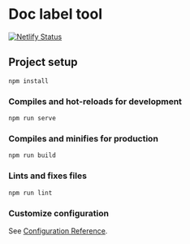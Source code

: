 # Doc label tool

[![Netlify Status](https://api.netlify.com/api/v1/badges/ae2861bd-052e-48ae-a900-667dabd2ec31/deploy-status)](https://app.netlify.com/sites/line-item-label-tool/deploys)

## Project setup
```
npm install
```

### Compiles and hot-reloads for development
```
npm run serve
```

### Compiles and minifies for production
```
npm run build
```

### Lints and fixes files
```
npm run lint
```

### Customize configuration
See [Configuration Reference](https://cli.vuejs.org/config/).
